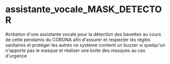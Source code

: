 # assistante_vocale_MASK_DETECTOR
#création d'une assistante vocale pour la détection des bavettes au cours de cette péndamis du CORONA afin d'assurer et respecter les régles sanitaires et protéger les autres ce système contient un buzzer si quelqu'un n'apporte pas le masque et réaliser une boite des masques au cas d'urgence

